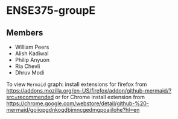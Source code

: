 # ENSE375-groupE

## Members

* William Peers
* Alish Kadiwal
* Philip Anyuon
* Ria Chevli
* Dhruv Modi

To view `Mermaid` graph: install extensions for firefox from https://addons.mozilla.org/en-US/firefox/addon/github-mermaid/?src=recommended
                        or for Chrome install extension from https://chrome.google.com/webstore/detail/github-%20-mermaid/goiiopgdnkogdbjmncgedmgpoajilohe?hl=en
